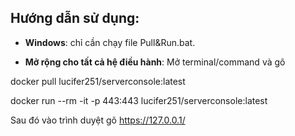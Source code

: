 ## Hướng dẫn sử dụng:

- **Windows**: chỉ cần chạy file Pull&Run.bat.

- **Mở rộng cho tất cả hệ điều hành**: Mở terminal/command và gõ
  
docker pull lucifer251/serverconsole:latest

docker run --rm -it -p 443:443 lucifer251/serverconsole:latest

Sau đó vào trình duyệt gõ https://127.0.0.1/

